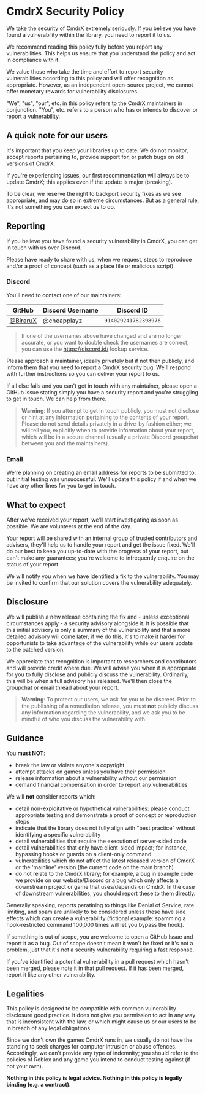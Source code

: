 # CmdrX Security Policy

We take the security of CmdrX extremely seriously. If you believe you have found a vulnerability within the library, you need to report it to us.

We recommend reading this policy fully before you report any vulnerabilities. This helps us ensure that you understand the policy and act in compliance with it.

We value those who take the time and effort to report security vulnerabilities according to this policy and will offer recognition as appropriate. However, as an independent open-source project, we cannot offer monetary rewards for vulnerability disclosures.

"We", "us", "our", etc. in this policy refers to the CmdrX maintainers in conjunction. "You", etc. refers to a person who has or intends to discover or report a vulnerability.

## A quick note for our users

It's important that you keep your libraries up to date. We do not monitor, accept reports pertaining to, provide support for, or patch bugs on old versions of CmdrX.

If you're experiencing issues, our first recommendation will always be to update CmdrX; this applies even if the update is major (breaking).

To be clear, we reserve the right to backport security fixes as we see appropriate, and may do so in extreme circumstances. But as a general rule, it's not something you can expect us to do.

## Reporting

If you believe you have found a security vulnerability in CmdrX, you can get in touch with us over Discord.

Please have ready to share with us, when we request, steps to reproduce and/or a proof of concept (such as a place file or malicious script).

### Discord

You'll need to contact one of our maintainers:

| GitHub | Discord Username | Discord ID |
| ----- | ----------------- | ---------- |
| [@BiraruX](https://github.com/BiraruX) | @cheapplayz | `914029241782398976` |

> If one of the usernames above have changed and are no longer accurate, or you want to double check the usernames are correct, you can use the https://discord.id/ lookup service.

Please approach a maintainer, ideally privately but if not then publicly, and inform them that you need to report a CmdrX security bug. We'll respond with further instructions so you can deliver your report to us.

If all else fails and you can't get in touch with any maintainer, please open a GitHub issue stating simply you have a security report and you're struggling to get in touch. We can help from there.

> **Warning**: If you attempt to get in touch publicly, you must not disclose or hint at any information pertaining to the contents of your report. Please do not send details privately in a drive-by fashion either; we will tell you, explicitly when to provide information about your report, which will be in a secure channel (usually a private Discord groupchat between you and the maintainers).

### Email

We're planning on creating an email address for reports to be submitted to, but initial testing was unsuccessful. We'll update this policy if and when we have any other lines for you to get in touch.

## What to expect

After we've received your report, we'll start investigating as soon as possible. We are volunteers at the end of the day.

Your report will be shared with an internal group of trusted contributors and advisers, they'll help us to handle your report and get the issue fixed. We'll do our best to keep you up-to-date with the progress of your report, but can't make any guarantees; you're welcome to infrequently enquire on the status of your report.

We will notify you when we have identified a fix to the vulnerability. You may be invited to confirm that our solution covers the vulnerability adequately.

## Disclosure

We will publish a new release containing the fix and - unless exceptional circumstances apply - a security advisory alongside it. It is possible that this initial advisory is only a summary of the vulnerability and that a more detailed advisory will come later; if we do this, it's to make it harder for opportunists to take advantage of the vulnerability while our users update to the patched version.

We appreciate that recognition is important to researchers and contributors and will provide credit where due. We will advise you when it is appropriate for you to fully disclose and publicly discuss the vulnerability. Ordinarily, this will be when a full advisory has released. We'll then close the groupchat or email thread about your report.

> **Warning**: To protect our users, we ask for you to be discreet. Prior to the publishing of a remediation release, you must **not** publicly discuss any information regarding the vulnerability, and we ask you to be mindful of who you discuss the vulnerability with.

## Guidance

You **must NOT**:

- break the law or violate anyone's copyright
- attempt attacks on games unless you have their permission
- release information about a vulnerability without our permission
- demand financial compensation in order to report any vulnerabilities

We will **not** consider reports which:

- detail non-exploitative or hypothetical vulnerabilities: please conduct appropriate testing and demonstrate a proof of concept or reproduction steps
- indicate that the library does not fully align with "best practice" without identifying a specific vulnerability
- detail vulnerabilities that require the execution of server-sided code
- detail vulnerabilities that only have client-sided impact; for instance, bypassing hooks or guards on a client-only command
- vulnerabilities which do not affect the latest released version of CmdrX or the 'mainline' version (the current code on the main branch)
- do not relate to the CmdrX library; for example, a bug in example code we provide on our website/Discord or a bug which only affects a downstream project or game that uses/depends on CmdrX. In the case of downstream vulnerabilities, you should report these to them directly.

Generally speaking, reports peratining to things like Denial of Service, rate limiting, and spam are unlikely to be considered unless these have side effects which can create a vulnerability (fictional example: spamming a hook-restricted command 100,000 times will let you bypass the hook).

If something is out of scope, you are welcome to open a GitHub Issue and report it as a bug. Out of scope doesn't mean it won't be fixed or it's not a problem, just that it's not a security vulnerability requiring a fast response.

If you've identified a potential vulnerability in a pull request which hasn't been merged, please note it in that pull request. If it has been merged, report it like any other vulnerability.

## Legalities

This policy is designed to be compatible with common vulnerability disclosure good practice. It does not give you permission to act in any way that is inconsistent with the law, or which might cause us or our users to be in breach of any legal obligations.

Since we don't own the games CmdrX runs in, we usually do not have the standing to seek charges for computer intrusion or abuse offences. Accordingly, we can't provide any type of indemnity; you should refer to the policies of Roblox and any game you intend to conduct testing against (if not your own).

**Nothing in this policy is legal advice. Nothing in this policy is legally binding (e.g. a contract).**
